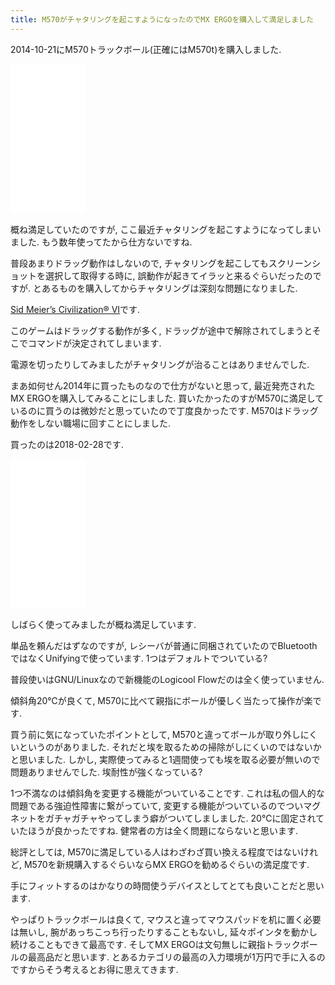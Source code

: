 ```yaml
---
title: M570がチャタリングを起こすようになったのでMX ERGOを購入して満足しました
---
```


2014-10-21にM570トラックボール(正確にはM570t)を購入しました.

<iframe style="width:120px;height:240px;" marginwidth="0" marginheight="0" scrolling="no" frameborder="0" src="//rcm-fe.amazon-adsystem.com/e/cm?lt1=_blank&bc1=000000&IS2=1&bg1=FFFFFF&fc1=000000&lc1=0000FF&t=ncaq01-22&o=9&p=8&l=as4&m=amazon&f=ifr&ref=as_ss_li_til&asins=B00E19UYO8&linkId=d16011664a54f33b7864c9a88fc007c6"></iframe>

概ね満足していたのですが,
ここ最近チャタリングを起こすようになってしまいました.
もう数年使ってたから仕方ないですね.

普段あまりドラッグ動作はしないので,
チャタリングを起こしてもスクリーンショットを選択して取得する時に,
誤動作が起きてイラッと来るぐらいだったのですが.
とあるものを購入してからチャタリングは深刻な問題になりました.

[Sid Meier’s Civilization® VI](http://store.steampowered.com/app/289070/Sid_Meiers_Civilization_VI/)です.

このゲームはドラッグする動作が多く,
ドラッグが途中で解除されてしまうとそこでコマンドが決定されてしまいます.

電源を切ったりしてみましたがチャタリングが治ることはありませんでした.

まあ如何せん2014年に買ったものなので仕方がないと思って,
最近発売されたMX ERGOを購入してみることにしました.
買いたかったのすがM570に満足しているのに買うのは微妙だと思っていたので丁度良かったです.
M570はドラッグ動作をしない職場に回すことにしました.

買ったのは2018-02-28です.

<iframe style="width:120px;height:240px;" marginwidth="0" marginheight="0" scrolling="no" frameborder="0" src="//rcm-fe.amazon-adsystem.com/e/cm?lt1=_blank&bc1=000000&IS2=1&bg1=FFFFFF&fc1=000000&lc1=0000FF&t=ncaq01-22&o=9&p=8&l=as4&m=amazon&f=ifr&ref=as_ss_li_til&asins=B074Z71C2M&linkId=889d8707a1f820e5a6945581a29cdc4f"></iframe>

しばらく使ってみましたが概ね満足しています.

単品を頼んだはずなのですが,
レシーバが普通に同梱されていたのでBluetoothではなくUnifyingで使っています.
1つはデフォルトでついている?

普段使いはGNU/Linuxなので新機能のLogicool Flowだのは全く使っていません.

傾斜角20℃が良くて,
M570に比べて親指にボールが優しく当たって操作が楽です.

買う前に気になっていたポイントとして,
M570と違ってボールが取り外しにくいというのがありました.
それだと埃を取るための掃除がしにくいのではないかと思いました.
しかし,
実際使ってみると1週間使っても埃を取る必要が無いので問題ありませんでした.
埃耐性が強くなっている?

1つ不満なのは傾斜角を変更する機能がついていることです.
これは私の個人的な問題である強迫性障害に繋がっていて,
変更する機能がついているのでついマグネットをガチャガチャやってしまう癖がついてしましました.
20℃に固定されていたほうが良かったですね.
健常者の方は全く問題にならないと思います.

総評としては,
M570に満足している人はわざわざ買い換える程度ではないけれど,
M570を新規購入するぐらいならMX ERGOを勧めるぐらいの満足度です.

手にフィットするのはかなりの時間使うデバイスとしてとても良いことだと思います.

やっぱりトラックボールは良くて,
マウスと違ってマウスパッドを机に置く必要は無いし,
腕があっちこっち行ったりすることもないし,
延々ポインタを動かし続けることもできて最高です.
そしてMX ERGOは文句無しに親指トラックボールの最高品だと思います.
とあるカテゴリの最高の入力環境が1万円で手に入るのですからそう考えるとお得に思えてきます.
